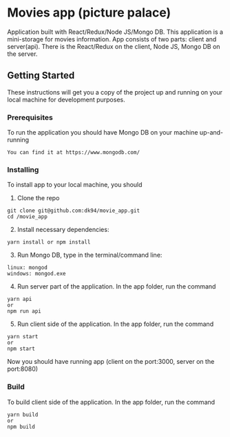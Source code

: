# Movies app (picture palace)

Application built with React/Redux/Node JS/Mongo DB. This application is a mini-storage for movies information. App consists of two parts: client and server(api). There is the React/Redux on the client, Node JS, Mongo DB on the server.


## Getting Started

These instructions will get you a copy of the project up and running on your local machine for development purposes.

### Prerequisites

To run the application you should have Mongo DB on your machine up-and-running
```
You can find it at https://www.mongodb.com/
```
### Installing

To install app to your local machine, you should

1. Clone the repo

```
git clone git@github.com:dk94/movie_app.git
cd /movie_app

```
2. Install necessary dependencies:

```
yarn install or npm install
```

3. Run Mongo DB, type in the terminal/command line:

```
linux: mongod
windows: mongod.exe
```

4. Run server part of the application. In the app folder, run the command

```
yarn api
or
npm run api
```

5. Run client side of the application. In the app folder, run the command

```
yarn start
or
npm start
```


Now you should have running app (client on the port:3000, server on the port:8080)

### Build

To build client side of the application. In the app folder, run the command

```
yarn build
or
npm build
```


